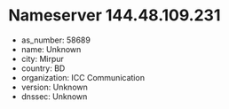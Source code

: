 # Nameserver 144.48.109.231

* as_number: 58689
* name: Unknown
* city: Mirpur
* country: BD
* organization: ICC Communication
* version: Unknown
* dnssec: Unknown
